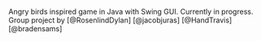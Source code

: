 Angry birds inspired game in Java with Swing GUI. Currently in progress. Group project by [@RosenlindDylan] [@jacobjuras] [@HandTravis] [@bradensams]
